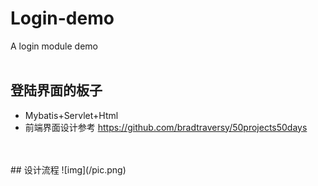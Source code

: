 # Login-demo
A login module demo 
<br>
<br>
## 登陆界面的板子 
- Mybatis+Servlet+Html
- 前端界面设计参考  https://github.com/bradtraversy/50projects50days
<br>
<br>
## 设计流程
![img](/pic.png)